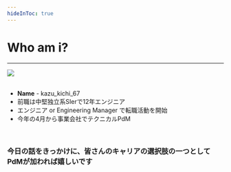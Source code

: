 ```yaml
---
hideInToc: true
---
```


# Who am i?

***

<div class="grid grid-cols-[30%_70%] gap-4">

<div>
<img src="/camp.png" />
</div>

<div>
<br>

- <mdi-account-circle /> **Name** - kazu_kichi_67
- 前職は中堅独立系SIerで12年エンジニア
- エンジニア or Engineering Manager で転職活動を開始
- 今年の4月から事業会社でテクニカルPdM

</div>
</div>

<br>

<v-click>

### 今日の話をきっかけに、皆さんのキャリアの選択肢の一つとしてPdMが加われば嬉しいです

</v-click>
